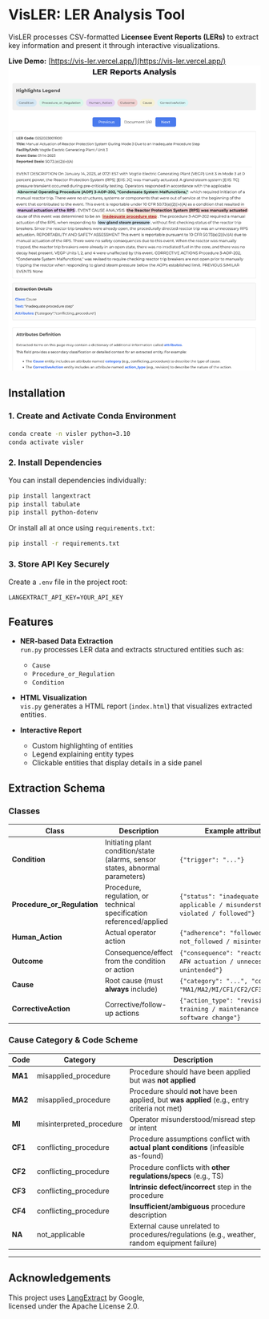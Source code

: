 # VisLER: LER Analysis Tool

VisLER processes CSV-formatted **Licensee Event Reports (LERs)** to extract key information and present it through interactive visualizations.

**Live Demo:** [https://vis-ler.vercel.app/](https://vis-ler.vercel.app/)
![LER analysis visualization](./images/lervis.png)



## Installation

### 1. Create and Activate Conda Environment
```bash
conda create -n visler python=3.10
conda activate visler
```

### 2. Install Dependencies

You can install dependencies individually:
```bash
pip install langextract
pip install tabulate
pip install python-dotenv
```

Or install all at once using `requirements.txt`:
```bash
pip install -r requirements.txt
```

### 3. Store API Key Securely
Create a `.env` file in the project root:
   ```env
   LANGEXTRACT_API_KEY=YOUR_API_KEY
   ```

## Features

- **NER-based Data Extraction**  
  `run.py` processes LER data and extracts structured entities such as:
  - `Cause`
  - `Procedure_or_Regulation`
  - `Condition`

- **HTML Visualization**  
  `vis.py` generates a HTML report (`index.html`) that visualizes extracted entities.

- **Interactive Report**  
  - Custom highlighting of entities
  - Legend explaining entity types
  - Clickable entities that display details in a side panel


## Extraction Schema

### Classes
| Class | Description | Example attributes |
|---|---|---|
| **Condition** | Initiating plant condition/state (alarms, sensor states, abnormal parameters) | `{"trigger": "..."}` |
| **Procedure_or_Regulation** | Procedure, regulation, or technical specification referenced/applied | `{"status": "inadequate / applicable / misunderstood / violated / followed"}` |
| **Human_Action** | Actual operator action | `{"adherence": "followed / not_followed / misinterpreted"}` |
| **Outcome** | Consequence/effect from the condition or action | `{"consequence": "reactor trip / AFW actuation / unnecessary / unintended"}` |
| **Cause** | Root cause (must **always** include) | `{"category": "...", "code": "MA1/MA2/MI/CF1/CF2/CF3/CF4/NA"}` |
| **CorrectiveAction** | Corrective/follow-up actions | `{"action_type": "revision / training / maintenance / software change"}` |

### Cause Category & Code Scheme
| Code | Category | Description |
|---|---|---|
| **MA1** | misapplied_procedure | Procedure should have been applied but was **not applied** |
| **MA2** | misapplied_procedure | Procedure should **not** have been applied, but **was applied** (e.g., entry criteria not met) |
| **MI** | misinterpreted_procedure | Operator misunderstood/misread step or intent |
| **CF1** | conflicting_procedure | Procedure assumptions conflict with **actual plant conditions** (infeasible as-found) |
| **CF2** | conflicting_procedure | Procedure conflicts with **other regulations/specs** (e.g., TS) |
| **CF3** | conflicting_procedure | **Intrinsic defect/incorrect** step in the procedure |
| **CF4** | conflicting_procedure | **Insufficient/ambiguous** procedure description |
| **NA** | not_applicable | External cause unrelated to procedures/regulations (e.g., weather, random equipment failure) |

---

## Acknowledgements

This project uses [LangExtract](https://github.com/google/langextract) by Google,  
licensed under the Apache License 2.0.
